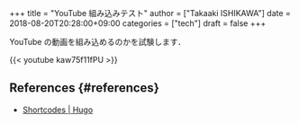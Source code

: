 +++
title = "YouTube 組み込みテスト"
author = ["Takaaki ISHIKAWA"]
date = 2018-08-20T20:28:00+09:00
categories = ["tech"]
draft = false
+++

YouTube の動画を組み込めるのかを試験します．

{{< youtube kaw75f11fPU >}}


## References {#references}

-   [Shortcodes | Hugo](https://gohugo.io/content-management/shortcodes/#example-youtube-input)
